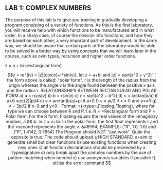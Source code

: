 ## **LAB 1: COMPLEX NUMBERS**

The purpose of this lab is to give you training in gradually developing a program
consisting of a variety of functions. As this is the first laboratory, you will receive help
with which functions to be manufactured and in what order. In a sharp case, of course
the division into functions, and how they are based on each other, a very important part of
development. In the same way, we should be aware that certain parts of the laboratory would
be able to be solved in a better way by using concepts that we will learn later in
the course, such as own types, recursion and higher order functions. 

z = a + bi (rectangular form)
   ```math 
   z = re^(iv) = |z|(cos(v)+i*sin(v)), let z = a+bi and |z| = sqrt(x^2 + y^2)```
   the form above is called: "polar form". r is the length of the radius from the 
   origin whereas the angle v is the angle found between the positive x axis
   and the radius r. 

RELATIONSSHIPS BETWEEN RECTANGULAR AND POLAR FORM

a) a = rcos(v)

b) b = rsin(v)

c) r = sqrt(a^2 + b^2)

d) v = arctan(b/a) if a>0 sqrt(2)|pi/4

e) v = arctan(b/a)+pi if a>0

f) v = pi/2 if x = 0 and y>=0

g) v = 3pi/2 if x=0 and y<0

- Format: >(<type>,Floating,Floating), where for type we can choose between R and P. I.e. R =     >Rectangular form and P = Polar form. For the R form, Floating equals the real values of the >imaginary number, a && b. In z = a+bi. In the polar form, the first float represents r and the >second represents the angle v.
   
&#8594; EXAMPLE: (”R”, 1.0, 1.0) and (”P”, 1.4142, 0.7854)

The Program should NOT "just work". 
Quite the opposite is true. The code should upload a HIGH STANDARD.
   
a) aim to generate small but clear functions
   
b) use existing functions when creating new ones
   
c) all function declarations should be preceeded by a typesignature
   
d) only break apart the complex numbers by the use of pattern-matching when needed
   
e) use anonymous variables if possible
   
f) utilize the error command
